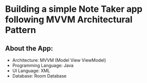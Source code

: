 # Building a simple Note Taker app following MVVM Architectural Pattern 
## About the App:
* Architecture: MVVM (Model View ViewModel)
* Programming Language: Java
* UI Language: XML
* Database: Room Database
